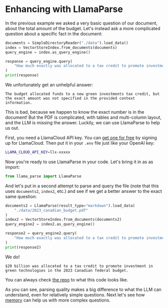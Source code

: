 # Enhancing with LlamaParse

In the previous example we asked a very basic question of our document, about the total amount of the budget. Let's instead ask a more complicated question about a specific fact in the document:

```python
documents = SimpleDirectoryReader("./data").load_data()
index = VectorStoreIndex.from_documents(documents)
query_engine = index.as_query_engine()

response = query_engine.query(
    "How much exactly was allocated to a tax credit to promote investment in green technologies in the 2023 Canadian federal budget?"
)
print(response)
```

We unfortunately get an unhelpful answer:

```
The budget allocated funds to a new green investments tax credit, but the exact amount was not specified in the provided context information.
```

This is bad, because we happen to know the exact number is in the document! But the PDF is complicated, with tables and multi-column layout, and the LLM is missing the answer. Luckily, we can use LlamaParse to help us out.

First, you need a LlamaCloud API key. You can [get one for free](https://cloud.llamaindex.ai/) by signing up for LlamaCloud. Then put it in your `.env` file just like your OpenAI key:

```bash
LLAMA_CLOUD_API_KEY=llx-xxxxx
```

Now you're ready to use LlamaParse in your code. Let's bring it in as as import:

```python
from llama_parse import LlamaParse
```

And let's put in a second attempt to parse and query the file (note that this uses `documents2`, `index2`, etc.) and see if we get a better answer to the exact same question:

```python
documents2 = LlamaParse(result_type="markdown").load_data(
    "./data/2023_canadian_budget.pdf"
)
index2 = VectorStoreIndex.from_documents(documents2)
query_engine2 = index2.as_query_engine()

response2 = query_engine2.query(
    "How much exactly was allocated to a tax credit to promote investment in green technologies in the 2023 Canadian federal budget?"
)
print(response2)
```

We do!

```
$20 billion was allocated to a tax credit to promote investment in green technologies in the 2023 Canadian federal budget.
```

You can always check [the repo](https://github.com/run-llama/python-agents-tutorial/blob/main/4_llamaparse.py) to what this code looks like.

As you can see, parsing quality makes a big difference to what the LLM can understand, even for relatively simple questions. Next let's see how [memory](./memory.md) can help us with more complex questions.
